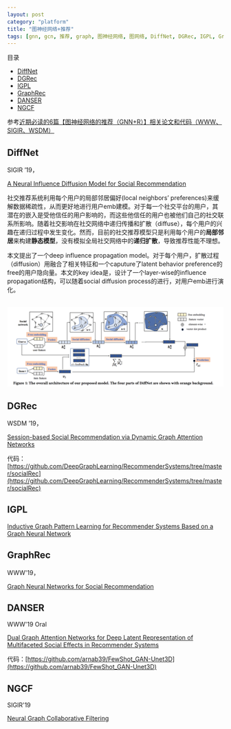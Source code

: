 ```yaml
---
layout: post
category: "platform"
title: "图神经网络+推荐"
tags: [gnn, gcn, 推荐, graph, 图神经网络, 图网络, DiffNet, DGRec, IGPL, GraphRec, DANSER, NGCF]
---
```


目录

<!-- TOC -->

- [DiffNet](#diffnet)
- [DGRec](#dgrec)
- [IGPL](#igpl)
- [GraphRec](#graphrec)
- [DANSER](#danser)
- [NGCF](#ngcf)

<!-- /TOC -->

参考[近期必读的6篇【图神经网络的推荐（GNN+R）】相关论文和代码（WWW、SIGIR、WSDM）](https://mp.weixin.qq.com/s?__biz=MzU2OTA0NzE2NA==&mid=2247510850&idx=1&sn=222f99d740acd50bcbcf5a5745c5d938&chksm=fc864a51cbf1c34739a348177e109d4ff4323f313208c410a44ac6af4cc4e32ad66f6275b235&mpshare=1&scene=1&srcid=&pass_ticket=yi5ku1%2Fs0oomHKKecAzMcpWLxtfI6PDYKYJn%2BWzsyCs3SOPlL0ZxjXuFZUZ2FS5h#rd)


## DiffNet

SIGIR ’19，

[A Neural Influence Diffusion Model for Social Recommendation](https://arxiv.org/pdf/1904.10322.pdf)

社交推荐系统利用每个用户的局部邻居偏好(local neighbors’ preferences)来缓解数据稀疏性，从而更好地进行用户emb建模。对于每一个社交平台的用户，其潜在的嵌入是受他信任的用户影响的，而这些他信任的用户也被他们自己的社交联系所影响。随着社交影响在社交网络中递归传播和扩散（diffuse），每个用户的兴趣在递归过程中发生变化。然而，目前的社交推荐模型只是利用每个用户的**局部邻居**来构建**静态模型**，没有模拟全局社交网络中的**递归扩散**，导致推荐性能不理想。

本文提出了一个deep influence propagation model。对于每个用户，扩散过程（diffusion）用融合了相关特征和一个caputure了latent behavior preference的free的用户隐向量。本文的key idea是，设计了一个layer-wise的influence propagation结构，可以随着social diffusion process的进行，对用户emb进行演化。

<html>
<br/>
<img src='../assets/diffnet.png' style='max-height: 300px'/>
<br/>
</html>

## DGRec

WSDM ’19，

[Session-based Social Recommendation via Dynamic Graph Attention Networks](https://arxiv.org/abs/1902.09362v2)

代码：[https://github.com/DeepGraphLearning/RecommenderSystems/tree/master/socialRec](https://github.com/DeepGraphLearning/RecommenderSystems/tree/master/socialRec)


## IGPL

[Inductive Graph Pattern Learning for Recommender Systems Based on a Graph Neural Network](https://arxiv.org/abs/1904.12058v1)


## GraphRec

WWW'19，

[Graph Neural Networks for Social Recommendation](https://arxiv.org/pdf/1902.07243.pdf)


## DANSER

WWW'19 Oral

[Dual Graph Attention Networks for Deep Latent Representation of Multifaceted Social Effects in Recommender Systems](https://arxiv.org/abs/1903.10433)

代码：[https://github.com/arnab39/FewShot_GAN-Unet3D](https://github.com/arnab39/FewShot_GAN-Unet3D)

## NGCF

SIGIR'19

[Neural Graph Collaborative Filtering](https://www.comp.nus.edu.sg/~xiangnan/papers/sigir19-NGCF.pdf)
